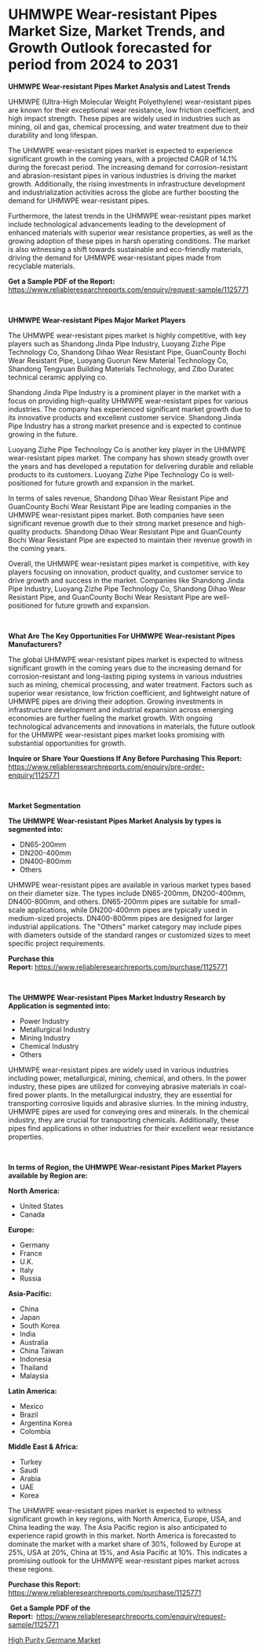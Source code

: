 <p><h1>UHMWPE Wear-resistant Pipes Market Size, Market Trends, and Growth Outlook forecasted for period from 2024 to 2031</h1></p><p><strong>UHMWPE Wear-resistant Pipes Market Analysis and Latest Trends</strong></p>
<p><p>UHMWPE (Ultra-High Molecular Weight Polyethylene) wear-resistant pipes are known for their exceptional wear resistance, low friction coefficient, and high impact strength. These pipes are widely used in industries such as mining, oil and gas, chemical processing, and water treatment due to their durability and long lifespan.</p><p>The UHMWPE wear-resistant pipes market is expected to experience significant growth in the coming years, with a projected CAGR of 14.1% during the forecast period. The increasing demand for corrosion-resistant and abrasion-resistant pipes in various industries is driving the market growth. Additionally, the rising investments in infrastructure development and industrialization activities across the globe are further boosting the demand for UHMWPE wear-resistant pipes.</p><p>Furthermore, the latest trends in the UHMWPE wear-resistant pipes market include technological advancements leading to the development of enhanced materials with superior wear resistance properties, as well as the growing adoption of these pipes in harsh operating conditions. The market is also witnessing a shift towards sustainable and eco-friendly materials, driving the demand for UHMWPE wear-resistant pipes made from recyclable materials.</p></p>
<p><strong>Get a Sample PDF of the Report:&nbsp;</strong> <a href="https://www.reliableresearchreports.com/enquiry/request-sample/1125771">https://www.reliableresearchreports.com/enquiry/request-sample/1125771</a></p>
<p>&nbsp;</p>
<p><strong>UHMWPE Wear-resistant Pipes Major Market Players</strong></p>
<p><p>The UHMWPE wear-resistant pipes market is highly competitive, with key players such as Shandong Jinda Pipe Industry, Luoyang Zizhe Pipe Technology Co, Shandong Dihao Wear Resistant Pipe, GuanCounty Bochi Wear Resistant Pipe, Luoyang Guorun New Material Technology Co, Shandong Tengyuan Building Materials Technology, and Zibo Duratec technical ceramic applying co.</p><p>Shandong Jinda Pipe Industry is a prominent player in the market with a focus on providing high-quality UHMWPE wear-resistant pipes for various industries. The company has experienced significant market growth due to its innovative products and excellent customer service. Shandong Jinda Pipe Industry has a strong market presence and is expected to continue growing in the future.</p><p>Luoyang Zizhe Pipe Technology Co is another key player in the UHMWPE wear-resistant pipes market. The company has shown steady growth over the years and has developed a reputation for delivering durable and reliable products to its customers. Luoyang Zizhe Pipe Technology Co is well-positioned for future growth and expansion in the market.</p><p>In terms of sales revenue, Shandong Dihao Wear Resistant Pipe and GuanCounty Bochi Wear Resistant Pipe are leading companies in the UHMWPE wear-resistant pipes market. Both companies have seen significant revenue growth due to their strong market presence and high-quality products. Shandong Dihao Wear Resistant Pipe and GuanCounty Bochi Wear Resistant Pipe are expected to maintain their revenue growth in the coming years.</p><p>Overall, the UHMWPE wear-resistant pipes market is competitive, with key players focusing on innovation, product quality, and customer service to drive growth and success in the market. Companies like Shandong Jinda Pipe Industry, Luoyang Zizhe Pipe Technology Co, Shandong Dihao Wear Resistant Pipe, and GuanCounty Bochi Wear Resistant Pipe are well-positioned for future growth and expansion.</p></p>
<p>&nbsp;</p>
<p><strong>What Are The Key Opportunities For UHMWPE Wear-resistant Pipes Manufacturers?</strong></p>
<p><p>The global UHMWPE wear-resistant pipes market is expected to witness significant growth in the coming years due to the increasing demand for corrosion-resistant and long-lasting piping systems in various industries such as mining, chemical processing, and water treatment. Factors such as superior wear resistance, low friction coefficient, and lightweight nature of UHMWPE pipes are driving their adoption. Growing investments in infrastructure development and industrial expansion across emerging economies are further fueling the market growth. With ongoing technological advancements and innovations in materials, the future outlook for the UHMWPE wear-resistant pipes market looks promising with substantial opportunities for growth.</p></p>
<p><strong>Inquire or Share Your Questions If Any Before Purchasing This Report:</strong> <a href="https://www.reliableresearchreports.com/enquiry/pre-order-enquiry/1125771">https://www.reliableresearchreports.com/enquiry/pre-order-enquiry/1125771</a></p>
<p>&nbsp;</p>
<p><strong>Market Segmentation</strong></p>
<p><strong>The UHMWPE Wear-resistant Pipes Market Analysis by types is segmented into:</strong></p>
<p><ul><li>DN65-200mm</li><li>DN200-400mm</li><li>DN400-800mm</li><li>Others</li></ul></p>
<p><p>UHMWPE wear-resistant pipes are available in various market types based on their diameter size. The types include DN65-200mm, DN200-400mm, DN400-800mm, and others. DN65-200mm pipes are suitable for small-scale applications, while DN200-400mm pipes are typically used in medium-sized projects. DN400-800mm pipes are designed for larger industrial applications. The "Others" market category may include pipes with diameters outside of the standard ranges or customized sizes to meet specific project requirements.</p></p>
<p><strong>Purchase this Report:&nbsp;</strong><a href="https://www.reliableresearchreports.com/purchase/1125771">https://www.reliableresearchreports.com/purchase/1125771</a></p>
<p>&nbsp;</p>
<p><strong>The UHMWPE Wear-resistant Pipes Market Industry Research by Application is segmented into:</strong></p>
<p><ul><li>Power Industry</li><li>Metallurgical Industry</li><li>Mining Industry</li><li>Chemical Industry</li><li>Others</li></ul></p>
<p><p>UHMWPE wear-resistant pipes are widely used in various industries including power, metallurgical, mining, chemical, and others. In the power industry, these pipes are utilized for conveying abrasive materials in coal-fired power plants. In the metallurgical industry, they are essential for transporting corrosive liquids and abrasive slurries. In the mining industry, UHMWPE pipes are used for conveying ores and minerals. In the chemical industry, they are crucial for transporting chemicals. Additionally, these pipes find applications in other industries for their excellent wear resistance properties.</p></p>
<p>&nbsp;</p>
<p><strong>In terms of Region, the UHMWPE Wear-resistant Pipes Market Players available by Region are:</strong></p>
<p>
    <p> <strong> North America: </strong>
        <ul>
            <li>United States</li>
            <li>Canada</li>
        </ul>
        </p> 
    <p> <strong> Europe: </strong>
        <ul>
            <li>Germany</li>
            <li>France</li>
            <li>U.K.</li>
            <li>Italy</li>
            <li>Russia</li>
        </ul>
        </p> 
    <p> <strong> Asia-Pacific: </strong>
        <ul>
            <li>China</li>
            <li>Japan</li>
            <li>South Korea</li>
            <li>India</li>
            <li>Australia</li>
            <li>China Taiwan</li>
            <li>Indonesia</li>
            <li>Thailand</li>
            <li>Malaysia</li>
        </ul>
        </p> 
    <p> <strong> Latin America: </strong>
        <ul>
            <li>Mexico</li>
            <li>Brazil</li>
            <li>Argentina Korea</li>
            <li>Colombia</li>
        </ul>
        </p> 
    <p> <strong> Middle East & Africa: </strong>
        <ul>
            <li>Turkey</li>
            <li>Saudi</li>
            <li>Arabia</li>
            <li>UAE</li>
            <li>Korea</li>
        </ul>
    </p>
    </p>
<p><p>The UHMWPE wear-resistant pipes market is expected to witness significant growth in key regions, with North America, Europe, USA, and China leading the way. The Asia Pacific region is also anticipated to experience rapid growth in this market. North America is forecasted to dominate the market with a market share of 30%, followed by Europe at 25%, USA at 20%, China at 15%, and Asia Pacific at 10%. This indicates a promising outlook for the UHMWPE wear-resistant pipes market across these regions.</p></p>
<p><strong>Purchase this Report: </strong><a href="https://www.reliableresearchreports.com/purchase/1125771">https://www.reliableresearchreports.com/purchase/1125771</a></p>
<p>&nbsp;<strong>Get a Sample PDF of the Report:&nbsp;&nbsp;</strong><a href="https://www.reliableresearchreports.com/enquiry/request-sample/1125771">https://www.reliableresearchreports.com/enquiry/request-sample/1125771</a></p>
<p><strong></strong></p>
<p><p><a href="https://changeable-paste-463.notion.site/High-Purity-Germane-Market-Dynamics-2024-2031-Also-about-Its-Market-Trends-Projections-and-Opport-563e73943de246acb4a7ebf9062211f6">High Purity Germane Market</a></p></p>